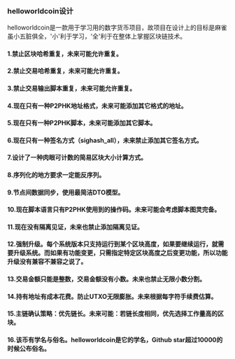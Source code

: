 ### helloworldcoin设计
helloworldcoin是一款用于学习用的数字货币项目，故项目在设计上的目标是麻雀虽小五脏俱全，'小'利于学习，'全'利于在整体上掌握区块链技术。
#### 1.禁止区块哈希重复，未来可能允许重复。
#### 2.禁止交易哈希重复，未来可能允许重复。
#### 3.禁止交易输出脚本重复，未来可能允许重复。
#### 4.现在只有一种P2PHK地址格式，未来可能添加其它格式的地址。
#### 5.现在只有一种P2PHK脚本，未来可能添加其它脚本。
#### 6.现在只有一种签名方式（sighash_all），未来禁止添加其它签名方式。
#### 7.设计了一种肉眼可计数的简易区块大小计算方式。
#### 8.序列化的地方要求一定能反序列。
#### 9.节点间数据同步，使用最简洁DTO模型。
#### 10.现在脚本语言只有P2PHK使用到的操作码。未来可能会考虑脚本图灵完备。
#### 11.现在没有隔离见证，未来也禁止添加隔离见证。
#### 12.强制升级。每个系统版本只支持运行到某个区块高度，如果要继续运行，就需要升级系统。而如果有功能变更，只需指定特定区块高度之后变更功能，所以功能升级没有兼容不兼容之说了。
#### 13.交易金额只能是整数，交易金额没有小数。未来也禁止无限小数分割。
#### 14.持有地址有成本花费。防止UTXO无限膨胀。未来根据每字符手续费估算。
#### 15.主链确认策略：优先链长。未来可能：若链长度相同，优先选择工作量高的区块。
#### 16.该币有学名与俗名。helloworldcoin是它的学名，Github star超过10000的时候公布俗名。